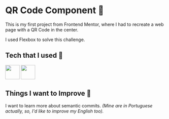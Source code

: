 # QR Code Component 🌻

This is my first project from Frontend Mentor, where I had to recreate a web page with a QR Code in the center.

I used Flexbox to solve this challenge.

## Tech that I used 🐗

<img src="https://cdn.jsdelivr.net/gh/devicons/devicon@latest/icons/html5/html5-original.svg" width=45/> <img src="https://cdn.jsdelivr.net/gh/devicons/devicon@latest/icons/css3/css3-original.svg" width=45/>
          
## Things I want to Improve 🐛

I want to learn more about semantic commits. <i>(Mine are in Portuguese actually, so, I'd like to improve my English too).</i>
